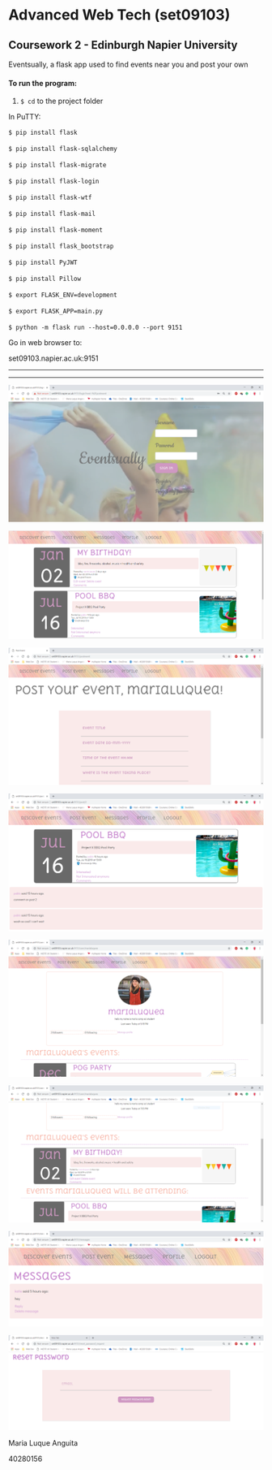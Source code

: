 # Advanced Web Tech (set09103)

## Coursework 2 - Edinburgh Napier University

Eventsually, a flask app used to find events near you and post your own

#### To run the program:

1. ``` $ cd ``` to the project folder

In PuTTY:
```
$ pip install flask

$ pip install flask-sqlalchemy

$ pip install flask-migrate

$ pip install flask-login

$ pip install flask-wtf

$ pip install flask-mail

$ pip install flask-moment

$ pip install flask_bootstrap

$ pip install PyJWT

$ pip install Pillow

$ export FLASK_ENV=development

$ export FLASK_APP=main.py

$ python -m flask run --host=0.0.0.0 --port 9151
```

Go in web browser to:

set09103.napier.ac.uk:9151

----------------------------------------------------------------------------------------------
----------------------------------------------------------------------------------------------

![Screenshot](screenshots/loginpage.jpg)

![Screenshot](screenshots/discover.png)

![Screenshot](screenshots/postevent.png)

![Screenshot](screenshots/event.png)

![Screenshot](screenshots/user.png)

![Screenshot](screenshots/userevents.png)

![Screenshot](screenshots/messages.png)

![Screenshot](screenshots/resetp.png)

Maria Luque Anguita

40280156
